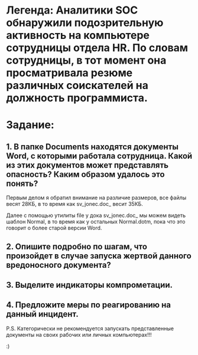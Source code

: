 # Легенда: Аналитики SOC обнаружили подозрительную активность на компьютере сотрудницы отдела HR.  По словам сотрудницы, в тот момент она просматривала резюме различных соискателей на должность программиста.  

# Задание:
## 1. В папке Documents находятся документы Word, с которыми работала сотрудница. Какой из этих документов может представлять опасность? Каким образом удалось это понять?

Первым делом я обратил внимание на различие размеров, все файлы весят 28КБ, в то время как sv_jonec.doc_ весит 35КБ.

Далее с помощью утилиты file у дока sv_jonec.doc_ мы можем видеть шаблон Normal, в то время как у остальных Normal.dotm, пока что это говорит о более старой версии Word.

## 2. Опишите подробно по шагам, что произойдет в случае запуска жертвой данного вредоносного документа?
## 3. Выделите индикаторы компрометации.
## 4. Предложите меры по реагированию на данный инцидент.


P.S. Категорически не рекомендуется запускать представленные документы на своих рабочих или личных компьютерах!!!

:)

